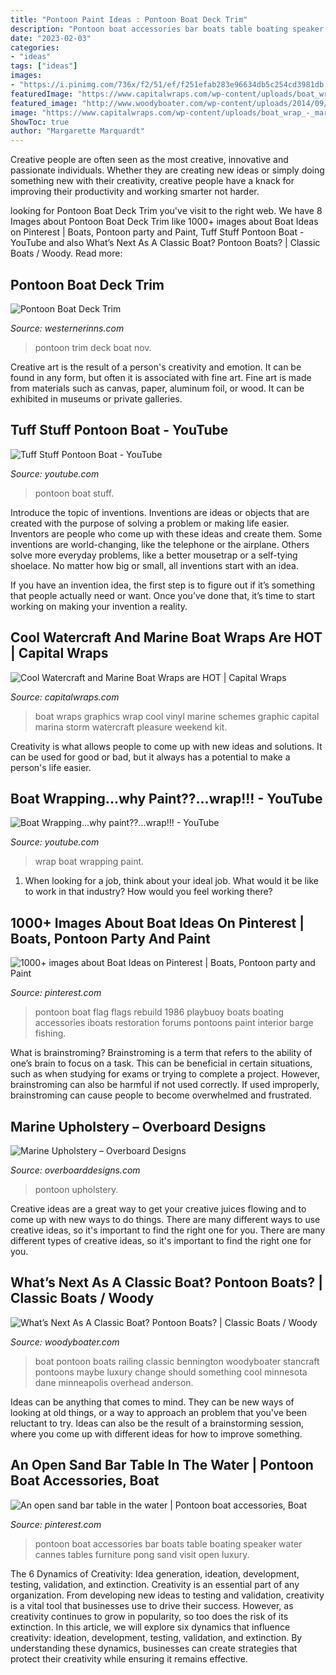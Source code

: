 ```yaml
---
title: "Pontoon Paint Ideas : Pontoon Boat Deck Trim"
description: "Pontoon boat accessories bar boats table boating speaker water cannes tables furniture pong sand visit open luxury"
date: "2023-02-03"
categories:
- "ideas"
tags: ["ideas"]
images:
- "https://i.pinimg.com/736x/f2/51/ef/f251efab283e96634db5c254cd3981db.jpg"
featuredImage: "https://www.capitalwraps.com/wp-content/uploads/boat_wrap_-_marina_wrap_-_boat_graphic_-_storm_wrap.jpg"
featured_image: "http://www.woodyboater.com/wp-content/uploads/2014/09/IMG_3424.jpg"
image: "https://www.capitalwraps.com/wp-content/uploads/boat_wrap_-_marina_wrap_-_boat_graphic_-_storm_wrap.jpg"
ShowToc: true
author: "Margarette Marquardt"
---
```



Creative people are often seen as the most creative, innovative and passionate individuals. Whether they are creating new ideas or simply doing something new with their creativity, creative people have a knack for improving their productivity and working smarter not harder.

	

		
looking for Pontoon Boat Deck Trim you've visit to the right web. We have 8 Images about Pontoon Boat Deck Trim like 1000+ images about Boat Ideas on Pinterest | Boats, Pontoon party and Paint, Tuff Stuff Pontoon Boat - YouTube and also What’s Next As A Classic Boat? Pontoon Boats? | Classic Boats / Woody. Read more:
		
    
## Pontoon Boat Deck Trim

<img loading=lazy src="http://westernerinns.com/wp-content/uploads/2017/11/pontoon-boat-deck-trim.jpg" onerror="this.onerror=null;this.src='https://tse1.mm.bing.net/th?id=OIP.nXThAssTN8qqAfj0B_9-OQHaHa&amp;pid=15.1';" alt="Pontoon Boat Deck Trim">

_Source: westernerinns.com_

>pontoon trim deck boat nov. 

	

Creative art is the result of a person's creativity and emotion. It can be found in any form, but often it is associated with fine art. Fine art is made from materials such as canvas, paper, aluminum foil, or wood. It can be exhibited in museums or private galleries.

    
## Tuff Stuff Pontoon Boat - YouTube

<img loading=lazy src="https://i.ytimg.com/vi/Vf0u2oBoyI8/maxresdefault.jpg" onerror="this.onerror=null;this.src='https://tse2.mm.bing.net/th?id=OIP.JQonzdwHRIcnqXvhJSIDdwHaEK&amp;pid=15.1';" alt="Tuff Stuff Pontoon Boat - YouTube">

_Source: youtube.com_

>pontoon boat stuff. 

	

Introduce the topic of inventions.
Inventions are ideas or objects that are created with the purpose of solving a problem or making life easier. Inventors are people who come up with these ideas and create them.
Some inventions are world-changing, like the telephone or the airplane. Others solve more everyday problems, like a better mousetrap or a self-tying shoelace. No matter how big or small, all inventions start with an idea.

If you have an invention idea, the first step is to figure out if it’s something that people actually need or want. Once you’ve done that, it’s time to start working on making your invention a reality.

    
## Cool Watercraft And Marine Boat Wraps Are HOT | Capital Wraps

<img loading=lazy src="https://www.capitalwraps.com/wp-content/uploads/boat_wrap_-_marina_wrap_-_boat_graphic_-_storm_wrap.jpg" onerror="this.onerror=null;this.src='https://tse3.mm.bing.net/th?id=OIP.IkVGqqP2KQSWlBabj3msLQHaEs&amp;pid=15.1';" alt="Cool Watercraft and Marine Boat Wraps are HOT | Capital Wraps">

_Source: capitalwraps.com_

>boat wraps graphics wrap cool vinyl marine schemes graphic capital marina storm watercraft pleasure weekend kit. 

	

Creativity is what allows people to come up with new ideas and solutions. It can be used for good or bad, but it always has a potential to make a person's life easier.

    
## Boat Wrapping...why Paint??...wrap!!! - YouTube

<img loading=lazy src="https://i.ytimg.com/vi/ZOG0ow1_xn4/maxresdefault.jpg" onerror="this.onerror=null;this.src='https://tse1.mm.bing.net/th?id=OIP.T8b0nfrpwnNBa5v29JkKmQHaEK&amp;pid=15.1';" alt="Boat Wrapping...why paint??...wrap!!! - YouTube">

_Source: youtube.com_

>wrap boat wrapping paint. 

	

1) When looking for a job, think about your ideal job. What would it be like to work in that industry? How would you feel working there?

    
## 1000+ Images About Boat Ideas On Pinterest | Boats, Pontoon Party And Paint

<img loading=lazy src="https://s-media-cache-ak0.pinimg.com/736x/72/de/d7/72ded76a3fd62ee45bf4a88761c8b832.jpg" onerror="this.onerror=null;this.src='https://tse4.mm.bing.net/th?id=OIP.VMAuRBwcNxiYwSAc0ph5HgHaFj&amp;pid=15.1';" alt="1000+ images about Boat Ideas on Pinterest | Boats, Pontoon party and Paint">

_Source: pinterest.com_

>pontoon boat flag flags rebuild 1986 playbuoy boats boating accessories iboats restoration forums pontoons paint interior barge fishing. 

	

What is brainstroming?
Brainstroming is a term that refers to the ability of one’s brain to focus on a task. This can be beneficial in certain situations, such as when studying for exams or trying to complete a project. However, brainstroming can also be harmful if not used correctly. If used improperly, brainstroming can cause people to become overwhelmed and frustrated.

    
## Marine Upholstery – Overboard Designs

<img loading=lazy src="https://www.overboarddesigns.com/obd_wp2/wp-content/plugins/widgetkit/cache/gallery/1410/Pontoon-After2-ccacf5e645.jpg" onerror="this.onerror=null;this.src='https://tse4.mm.bing.net/th?id=OIP.9D1YiwfL2CHKZFgwxhXPpQHaFR&amp;pid=15.1';" alt="Marine Upholstery – Overboard Designs">

_Source: overboarddesigns.com_

>pontoon upholstery. 

	

Creative ideas are a great way to get your creative juices flowing and to come up with new ways to do things. There are many different ways to use creative ideas, so it's important to find the right one for you. There are many different types of creative ideas, so it's important to find the right one for you.

    
## What’s Next As A Classic Boat? Pontoon Boats? | Classic Boats / Woody

<img loading=lazy src="http://www.woodyboater.com/wp-content/uploads/2014/09/IMG_3424.jpg" onerror="this.onerror=null;this.src='https://tse2.mm.bing.net/th?id=OIP.f1Ic4PsetvJZwXiZFxNAUgHaE8&amp;pid=15.1';" alt="What’s Next As A Classic Boat? Pontoon Boats? | Classic Boats / Woody">

_Source: woodyboater.com_

>boat pontoon boats railing classic bennington woodyboater stancraft pontoons maybe luxury change should something cool minnesota dane minneapolis overhead anderson. 

	

Ideas can be anything that comes to mind. They can be new ways of looking at old things, or a way to approach an problem that you've been reluctant to try. Ideas can also be the result of a brainstorming session, where you come up with different ideas for how to improve something.

    
## An Open Sand Bar Table In The Water | Pontoon Boat Accessories, Boat

<img loading=lazy src="https://i.pinimg.com/736x/f2/51/ef/f251efab283e96634db5c254cd3981db.jpg" onerror="this.onerror=null;this.src='https://tse1.mm.bing.net/th?id=OIP.FeRuPmFFwCW7yKyqbt-jNgAAAA&amp;pid=15.1';" alt="An open sand bar table in the water | Pontoon boat accessories, Boat">

_Source: pinterest.com_

>pontoon boat accessories bar boats table boating speaker water cannes tables furniture pong sand visit open luxury. 

	

The 6 Dynamics of Creativity: Idea generation, ideation, development, testing, validation, and extinction.
Creativity is an essential part of any organization. From developing new ideas to testing and validation, creativity is a vital tool that businesses use to drive their success. However, as creativity continues to grow in popularity, so too does the risk of its extinction. In this article, we will explore six dynamics that influence creativity: ideation, development, testing, validation, and extinction. By understanding these dynamics, businesses can create strategies that protect their creativity while ensuring it remains effective.

